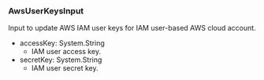 ### AwsUserKeysInput
Input to update AWS IAM user keys for IAM user-based AWS cloud account.

- accessKey: System.String
  - IAM user access key.
- secretKey: System.String
  - IAM user secret key.
